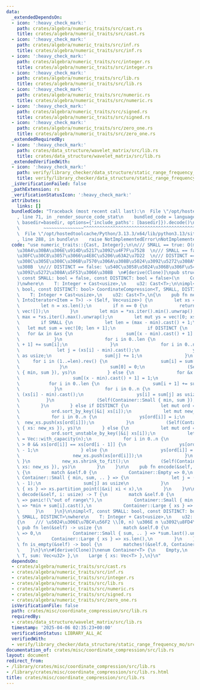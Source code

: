 ```yaml
---
data:
  _extendedDependsOn:
  - icon: ':heavy_check_mark:'
    path: crates/algebra/numeric_traits/src/cast.rs
    title: crates/algebra/numeric_traits/src/cast.rs
  - icon: ':heavy_check_mark:'
    path: crates/algebra/numeric_traits/src/inf.rs
    title: crates/algebra/numeric_traits/src/inf.rs
  - icon: ':heavy_check_mark:'
    path: crates/algebra/numeric_traits/src/integer.rs
    title: crates/algebra/numeric_traits/src/integer.rs
  - icon: ':heavy_check_mark:'
    path: crates/algebra/numeric_traits/src/lib.rs
    title: crates/algebra/numeric_traits/src/lib.rs
  - icon: ':heavy_check_mark:'
    path: crates/algebra/numeric_traits/src/numeric.rs
    title: crates/algebra/numeric_traits/src/numeric.rs
  - icon: ':heavy_check_mark:'
    path: crates/algebra/numeric_traits/src/signed.rs
    title: crates/algebra/numeric_traits/src/signed.rs
  - icon: ':heavy_check_mark:'
    path: crates/algebra/numeric_traits/src/zero_one.rs
    title: crates/algebra/numeric_traits/src/zero_one.rs
  _extendedRequiredBy:
  - icon: ':heavy_check_mark:'
    path: crates/data_structure/wavelet_matrix/src/lib.rs
    title: crates/data_structure/wavelet_matrix/src/lib.rs
  _extendedVerifiedWith:
  - icon: ':heavy_check_mark:'
    path: verify/library_checker/data_structure/static_range_frequency_mo/src/main.rs
    title: verify/library_checker/data_structure/static_range_frequency_mo/src/main.rs
  _isVerificationFailed: false
  _pathExtension: rs
  _verificationStatusIcon: ':heavy_check_mark:'
  attributes:
    links: []
  bundledCode: "Traceback (most recent call last):\n  File \"/opt/hostedtoolcache/Python/3.13.3/x64/lib/python3.13/site-packages/onlinejudge_verify/documentation/build.py\"\
    , line 71, in _render_source_code_stat\n    bundled_code = language.bundle(stat.path,\
    \ basedir=basedir, options={'include_paths': [basedir]}).decode()\n          \
    \         ~~~~~~~~~~~~~~~^^^^^^^^^^^^^^^^^^^^^^^^^^^^^^^^^^^^^^^^^^^^^^^^^^^^^^^^^^^^^^^^^^\n\
    \  File \"/opt/hostedtoolcache/Python/3.13.3/x64/lib/python3.13/site-packages/onlinejudge_verify/languages/rust.py\"\
    , line 288, in bundle\n    raise NotImplementedError\nNotImplementedError\n"
  code: "use numeric_traits::{Cast, Integer};\n\n/// SMALL == true: O(max-min) \u30B5\
    \u30A4\u30BA\u306E\u914D\u5217\u3092\u4F7F\u7528  \n/// SMALL == false: \u30BD\
    \u30FC\u30C8\u3057\u3066\u4E8C\u5206\u63A2\u7D22  \n/// DISTINCT == true: x \u305D\
    \u308C\u305E\u308C\u306B\u7570\u306A\u308B\u5024\u3092\u5272\u308A\u5F53\u3066\
    \u308B  \n/// DISTINCT == false: \u540C\u3058\u5024\u306B\u306F\u540C\u3058\u5024\
    \u3092\u5272\u308A\u5F53\u3066\u308B  \n#[derive(Clone)]\npub struct CoordinateCompression<T,\
    \ const SMALL: bool = false, const DISTINCT: bool = false>(\n    Container<T>,\n\
    )\nwhere\n    T: Integer + Cast<usize>,\n    u32: Cast<T>;\n\nimpl<T, const SMALL:\
    \ bool, const DISTINCT: bool> CoordinateCompression<T, SMALL, DISTINCT>\nwhere\n\
    \    T: Integer + Cast<usize>,\n    u32: Cast<T>,\n{\n    pub fn new(xs: impl\
    \ IntoIterator<Item = T>) -> (Self, Vec<usize>) {\n        let xs = xs.into_iter().collect::<Vec<_>>();\n\
    \        let n = xs.len();\n        if n == 0 {\n            return (Self(Container::Empty),\
    \ vec![]);\n        }\n        let min = *xs.iter().min().unwrap();\n        let\
    \ max = *xs.iter().max().unwrap();\n        let mut ys = vec![0; xs.len()];\n\
    \        if SMALL {\n            let len = (max - min).cast() + 1;\n         \
    \   let mut sum = vec![0; len + 1];\n            if DISTINCT {\n             \
    \   for &x in &xs {\n                    sum[(x - min).cast() + 1] += 1;\n   \
    \             }\n                for i in 0..len {\n                    sum[i\
    \ + 1] += sum[i];\n                }\n                for i in 0..n {\n      \
    \              let j = (xs[i] - min).cast();\n                    ys[i] = sum[j]\
    \ as usize;\n                    sum[j] += 1;\n                }\n           \
    \     for i in (1..=len).rev() {\n                    sum[i] = sum[i - 1];\n \
    \               }\n                sum[0] = 0;\n                (Self(Container::Small\
    \ { min, sum }), ys)\n            } else {\n                for &x in &xs {\n\
    \                    sum[(x - min).cast() + 1] = 1;\n                }\n     \
    \           for i in 0..len {\n                    sum[i + 1] += sum[i];\n   \
    \             }\n                for i in 0..n {\n                    let j =\
    \ (xs[i] - min).cast();\n                    ys[i] = sum[j] as usize;\n      \
    \          }\n                (Self(Container::Small { min, sum }), ys)\n    \
    \        }\n        } else if DISTINCT {\n            let mut ord = (0..n).collect::<Vec<_>>();\n\
    \            ord.sort_by_key(|&i| xs[i]);\n            let mut new_xs = Vec::with_capacity(n);\n\
    \            for i in 0..n {\n                ys[ord[i]] = i;\n              \
    \  new_xs.push(xs[ord[i]]);\n            }\n            (Self(Container::Large\
    \ { xs: new_xs }), ys)\n        } else {\n            let mut ord = (0..n).collect::<Vec<_>>();\n\
    \            ord.sort_unstable_by_key(|&i| xs[i]);\n            let mut new_xs\
    \ = Vec::with_capacity(n);\n            for i in 0..n {\n                if i\
    \ > 0 && xs[ord[i]] == xs[ord[i - 1]] {\n                    ys[ord[i]] = new_xs.len()\
    \ - 1;\n                } else {\n                    ys[ord[i]] = new_xs.len();\n\
    \                    new_xs.push(xs[ord[i]]);\n                }\n           \
    \ }\n            new_xs.shrink_to_fit();\n            (Self(Container::Large {\
    \ xs: new_xs }), ys)\n        }\n    }\n\n    pub fn encode(&self, x: T) -> usize\
    \ {\n        match &self.0 {\n            Container::Empty => 0,\n           \
    \ Container::Small { min, sum, .. } => {\n                let j = (x - *min).max(T::zero()).cast().min(sum.len()\
    \ - 1);\n                sum[j] as usize\n            }\n            Container::Large\
    \ { xs } => xs.partition_point(|&xi| xi < x),\n        }\n    }\n\n    pub fn\
    \ decode(&self, i: usize) -> T {\n        match &self.0 {\n            Container::Empty\
    \ => panic!(\"out of range\"),\n            Container::Small { min, sum, .. }\
    \ => *min + sum[i].cast(),\n            Container::Large { xs } => xs[i],\n  \
    \      }\n    }\n}\n\nimpl<T, const SMALL: bool, const DISTINCT: bool> CoordinateCompression<T,\
    \ SMALL, DISTINCT>\nwhere\n    T: Integer + Cast<usize>,\n    u32: Cast<T>,\n\
    {\n    /// \u5024\u306E\u7BC4\u56F2 \\[0, n) \u306E n \u3092\u8FD4\u3059\n   \
    \ pub fn len(&self) -> usize {\n        match &self.0 {\n            Container::Empty\
    \ => 0,\n            Container::Small { sum, .. } => *sum.last().unwrap() as usize,\n\
    \            Container::Large { xs } => xs.len(),\n        }\n    }\n\n    pub\
    \ fn is_empty(&self) -> bool {\n        matches!(&self.0, Container::Empty)\n\
    \    }\n}\n\n#[derive(Clone)]\nenum Container<T> {\n    Empty,\n    Small { min:\
    \ T, sum: Vec<u32> },\n    Large { xs: Vec<T> },\n}\n"
  dependsOn:
  - crates/algebra/numeric_traits/src/cast.rs
  - crates/algebra/numeric_traits/src/inf.rs
  - crates/algebra/numeric_traits/src/integer.rs
  - crates/algebra/numeric_traits/src/lib.rs
  - crates/algebra/numeric_traits/src/numeric.rs
  - crates/algebra/numeric_traits/src/signed.rs
  - crates/algebra/numeric_traits/src/zero_one.rs
  isVerificationFile: false
  path: crates/misc/coordinate_compression/src/lib.rs
  requiredBy:
  - crates/data_structure/wavelet_matrix/src/lib.rs
  timestamp: '2025-04-06 02:35:23+00:00'
  verificationStatus: LIBRARY_ALL_AC
  verifiedWith:
  - verify/library_checker/data_structure/static_range_frequency_mo/src/main.rs
documentation_of: crates/misc/coordinate_compression/src/lib.rs
layout: document
redirect_from:
- /library/crates/misc/coordinate_compression/src/lib.rs
- /library/crates/misc/coordinate_compression/src/lib.rs.html
title: crates/misc/coordinate_compression/src/lib.rs
---
```


